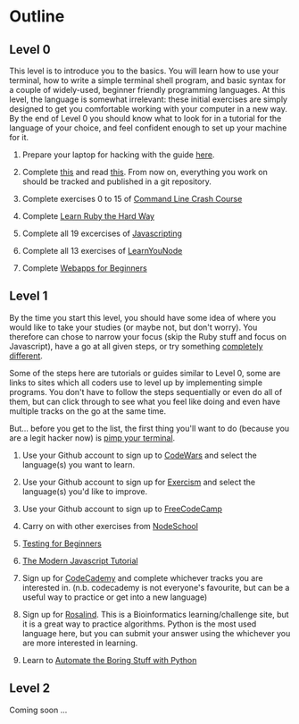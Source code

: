 # Outline

## Level 0
This level is to introduce you to the basics. You will learn how to use your
terminal, how to write a simple terminal shell program, and basic syntax for a
couple of widely-used, beginner friendly programming languages.
At this level, the language is somewhat irrelevant: these initial exercises
are simply designed to get you comfortable working with your computer in a new
way. By the end of Level 0 you should know what to look for in a tutorial for
the language of your choice, and feel confident enough to set up your machine
for it.

1. Prepare your laptop for hacking with the guide [here](https://github.com/fouralarmfire/square-one/blob/master/machine-setup.md#mac-osx-setup).

1. Complete [this](https://try.github.io/) and read [this](https://git-scm.com/docs/gittutorial). From now on, everything you work on should be tracked and published in a git repository.

1. Complete exercises 0 to 15 of [Command Line Crash Course](https://learnpythonthehardway.org/python3/appendixa.html)

1. Complete [Learn Ruby the Hard Way](https://learnrubythehardway.org/book/)

1. Complete all 19 excercises of [Javascripting](https://github.com/workshopper/javascripting#javascripting)

1. Complete all 13 exercises of [LearnYouNode](https://nodeschool.io/#workshoppers)

1. Complete [Webapps for Beginners](http://webapps-for-beginners.rubymonstas.org/index.html)



## Level 1
By the time you start this level, you should have some idea of where you would
like to take your studies (or maybe not, but don't worry). You therefore can
chose to narrow your focus (skip the Ruby stuff and focus on Javascript), have a
go at all given steps, or try something [completely different](https://tour.golang.org/welcome/1).

Some of the steps here are tutorials or guides similar to Level 0, some are
links to sites which all coders use to level up by implementing simple programs.
You don't have to follow the steps sequentially or even do all of them, but can
click through to see what you feel like doing and even have multiple tracks on
the go at the same time.

But... before you get to the list, the first thing you'll want to do (because
you are a legit hacker now) is [pimp your terminal](http://jilles.me/badassify-your-terminal-and-shell/).

1. Use your Github account to sign up to [CodeWars](https://www.codewars.com/) and select
the language(s) you want to learn.

1. Use your Github account to sign up for [Exercism](http://exercism.io/) and select
the language(s) you'd like to improve.

1. Use your Github account to sign up to [FreeCodeCamp](https://www.freecodecamp.org/)

1. Carry on with other exercises from [NodeSchool](https://nodeschool.io/#workshopper-list)

1. [Testing for Beginners](http://testing-for-beginners.rubymonstas.org/)

1. [The Modern Javascript Tutorial](https://javascript.info/)

1. Sign up for [CodeCademy](https://www.codecademy.com/) and complete whichever
tracks you are interested in. (n.b. codecademy is not everyone's favourite, but
can be a useful way to practice or get into a new language)

1. Sign up for [Rosalind](http://rosalind.info/problems/locations/). This is
a Bioinformatics learning/challenge site, but it is a great way to practice
algorithms. Python is the most used language here, but you can submit your answer
using the whichever you are more interested in learning.

1. Learn to [Automate the Boring Stuff with Python](https://automatetheboringstuff.com/)


## Level 2
Coming soon ...
